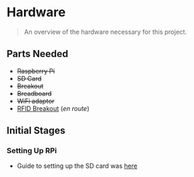 # Hardware
>	An overview of the hardware necessary for this project.

## Parts Needed

*	~~Raspberry Pi~~
*	~~SD Card~~
*	~~Breakout~~ 
*	~~Breadboard~~
*	~~WiFi adaptor~~
* [RFID Breakout](http://www.ebay.com/itm/RFID-CARD-READER-Parallax-RFID-28140-RFID-READER-/130970563354?ssPageName=ADME:L:OU:US:3160) (*en route*)

## Initial Stages
### Setting Up RPi
*	Guide to setting up the SD card was [here](http://elinux.org/RPi_Easy_SD_Card_Setup)


